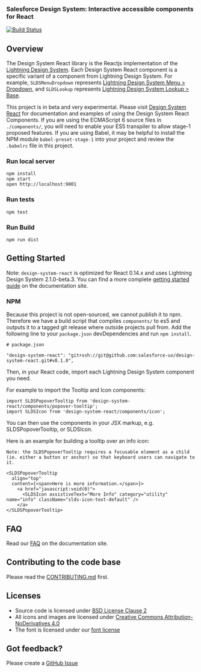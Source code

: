 ### Salesforce Design System: Interactive accessible components for React

[![Build Status](https://travis-ci.com/salesforce-ux/design-system-react.svg?token=BMXxPFKR5GZuYsqAFsEf&branch=master)](https://travis-ci.com/salesforce-ux/design-system-react)

## Overview
The Design System React library is the Reactjs implementation of the [Lightning Design System](https://www.lightningdesignsystem.com/).
Each Design System React component is a specific variant of a component from Lightning Design System.
For example, `SLDSMenuDropdown` represents [Lightning Design System Menu > Dropdown](http://www.lightningdesignsystem.com/components/menus/#dropdown),
and `SLDSLookup` represents [Lightning Design System Lookup > Base](http://www.lightningdesignsystem.com/components/lookups/#base).


This project is in beta and very experimental. Please visit [Design System React](https://react.lightningdesignsystem.com/) for documentation and examples of using the Design System React Components. If you are using the ECMAScript 6 source files in `./components/`, you will need to enable your ES5 transpiler to allow stage-1 proposed features. If you are using Babel, it may be helpful to install the NPM module `babel-preset-stage-1` into your project and review the `.babelrc` file in this project.

### Run local server

```
npm install
npm start
open http://localhost:9001
```

### Run tests

```
npm test
```

### Run Build

```
npm run dist
```

## Getting Started

Note: `design-system-react` is optimized for React 0.14.x and uses Lightning Design System 2.1.0-beta.3. You can find a more complete [getting started guide](https://react.lightningdesignsystem.com/getting-started) on the documentation site.

### NPM

Because this project is not open-sourced, we cannot publish it to npm. Therefore we have a build script that compiles `components/` to es5 and outputs it to a tagged git release where outside projects pull from. Add the following line to your `package.json` devDependencies and run `npm install`.

```
# package.json

"design-system-react": "git+ssh://git@github.com:salesforce-ux/design-system-react.git#v0.1.0",
```

Then, in your React code, import each Lightning Design System component you need.

For example to import the Tooltip and Icon components:

```
import SLDSPopoverTooltip from 'design-system-react/components/popover-tooltip';
import SLDSIcon from 'design-system-react/components/icon';
```

You can then use the components in your JSX markup, e.g. SLDSPopoverTooltip, or SLDSIcon.

Here is an example for building a tooltip over an info icon:

```
Note: the SLDSPopoverTooltip requires a focusable element as a child (ie. either a button or anchor) so that keyboard users can navigate to it.

<SLDSPopoverTooltip
  align="top"
  content={<span>Here is more information.</span>}>
    <a href="javascript:void(0)">
      <SLDSIcon assistiveText="More Info" category="utility" name="info" className="slds-icon-text-default" />
    </a>
</SLDSPopoverTooltip>
```

## FAQ
Read our [FAQ](https://react.lightningdesignsystem.com/faq) on the documentation site.

## Contributing to the code base

Please read the [CONTRIBUTING.md](CONTRIBUTING.md) first.

## Licenses

* Source code is licensed under [BSD License Clause 2](http://opensource.org/licenses/BSD-2-Clause)
* All icons and images are licensed under [Creative Commons Attribution-NoDerivatives 4.0](http://creativecommons.org/licenses/by-nd/4.0/)
* The font is licensed under our [font license](https://www.lightningdesignsystem.com/assets/licenses/License-for-font.txt)

## Got feedback?

Please create a [GitHub Issue](https://github.com/salesforce-ux/design-system-react/issues)
